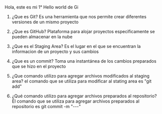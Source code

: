 Hola, este es mi 1° Hello world de Gi
1. ¿Que es Git?
Es una herramienta que nos permite crear diferentes versiones de un mismo proyecto

2. ¿Que es GitHub?
Plataforma para alojar proyectos especificamente se pueden almacenar en la nube

3. ¿Que es el Staging Area?
 Es el lugar en el que se encuentran la informacion de un proyecto y sus cambios
 
4. ¿Que es un commit?
Toma una instantánea de los cambios preparados que se hizo en el proyecto

5. ¿Que comando utilizo para agregar archivos modificados al
staging area?
el comando que se utiliza para modificar al stating area es "git add"

6. ¿Qué comando utilizo para agregar archivos preparados al
repositorio?
El comando que se utiliza para agregar archivos preparados al repositorio es git commit -m "---"
